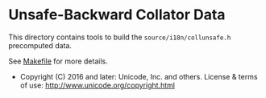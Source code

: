 Unsafe-Backward Collator Data
===

This directory contains tools to build the `source/i18n/collunsafe.h`
precomputed data.

See [Makefile](./Makefile) for more details.

* Copyright (C) 2016 and later: Unicode, Inc. and others. License & terms of use: http://www.unicode.org/copyright.html
